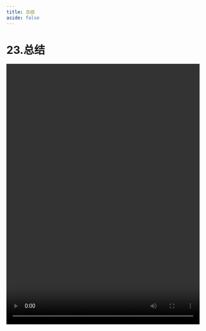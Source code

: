 ```yaml
---
title: 总结
aside: false
---
```


# 23.总结

<video autoplay src="http://qn.chinavanes.com/nodejs/module-11/23.总结.mp4" controls controlsList="nodownload" width="100%" height="680"/>

